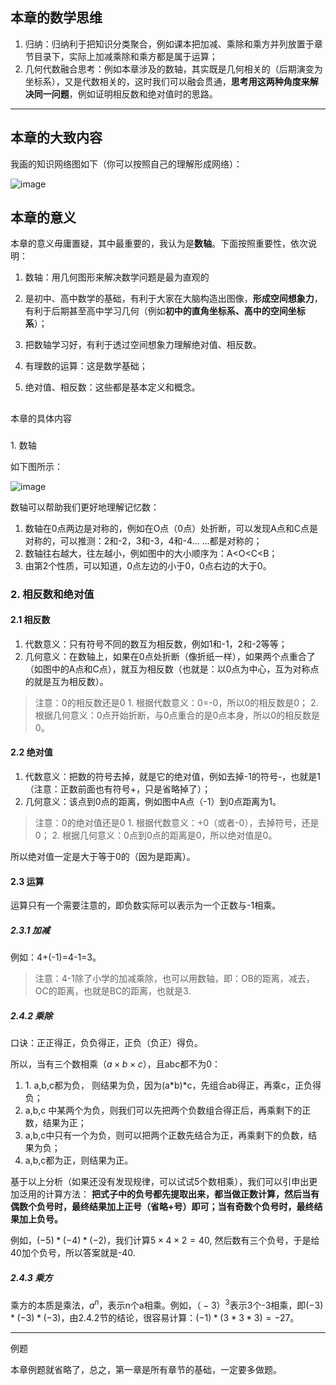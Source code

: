 ## 本章的数学思维

1. 归纳：归纳利于把知识分类聚合，例如课本把加减、乘除和乘方并列放置于章节目录下，实际上加减乘除和乘方都是属于运算；
2. 几何代数融合思考：例如本章涉及的数轴，其实既是几何相关的（后期演变为坐标系），又是代数相关的，这时我们可以融会贯通，**思考用这两种角度来解决同一问题**，例如证明相反数和绝对值时的思路。

-----

## 本章的大致内容

我画的知识网络图如下（你可以按照自己的理解形成网络）：

![image](http://upload-images.jianshu.io/upload_images/17945447-534d6ed23388354f.jpg?imageMogr2/auto-orient/strip%7CimageView2/2/w/1240)



## 本章的意义

本章的意义毋庸置疑，其中最重要的，我认为是**数轴**。下面按照重要性，依次说明：

1.  数轴：用几何图形来解决数学问题是最为直观的

2.  是初中、高中数学的基础，有利于大家在大脑构造出图像，**形成空间想象力**，有利于后期甚至高中学习几何（例如**初中的直角坐标系、高中的空间坐标系**）；

3.  把数轴学习好，有利于透过空间想象力理解绝对值、相反数。

4.  有理数的运算：这是数学基础；

5.  绝对值、相反数：这些都是基本定义和概念。

## 

本章的具体内容

### 

1\. 数轴

如下图所示：

![image](http://upload-images.jianshu.io/upload_images/17945447-5accef2ad6f1c559.jpg?imageMogr2/auto-orient/strip%7CimageView2/2/w/1240)



数轴可以帮助我们更好地理解记忆数：

1.  数轴在0点两边是对称的，例如在O点（0点）处折断，可以发现A点和C点是对称的，可以推测：2和-2，3和-3，4和-4... ...都是对称的；
2.  数轴往右越大，往左越小，例如图中的大小顺序为：A<O<C<B；
3.  由第2个性质，可以知道，0点左边的小于0，0点右边的大于0。
### 2. 相反数和绝对值

#### 2.1 相反数

1.  代数意义：只有符号不同的数互为相反数，例如1和-1，2和-2等等；
2.  几何意义：在数轴上，如果在0点处折断（像折纸一样），如果两个点重合了（如图中的A点和C点），就互为相反数（也就是：以0点为中心，互为对称点的就是互为相反数）。

> 注意：0的相反数还是0
> 1\. 根据代数意义：0=-0，所以0的相反数是0；
> 2\. 根据几何意义：0点开始折断，与0点重合的是0点本身，所以0的相反数是0。

#### 2.2 绝对值

1.  代数意义：把数的符号去掉，就是它的绝对值，例如去掉-1的符号-，也就是1（注意：正数前面也有符号+，只是省略掉了）；
2.  几何意义：该点到0点的距离，例如图中A点（-1）到0点距离为1。

> 注意：0的绝对值还是0
> 1\. 根据代数意义：+0（或者-0），去掉符号，还是0；
> 2\. 根据几何意义：0点到0点的距离是0，所以绝对值是0。

所以绝对值一定是大于等于0的（因为是距离）。

#### 2.3 运算

运算只有一个需要注意的，即负数实际可以表示为一个正数与-1相乘。

##### 2.3.1 加减

例如：4+(-1)=4-1=3。

> 注意：4-1除了小学的加减乘除，也可以用数轴，即：OB的距离，减去，OC的距离，也就是BC的距离，也就是3.

##### 2.4.2 乘除

口诀：正正得正，负负得正，正负（负正）得负。

所以，当有三个数相乘$（a\times b\times c）$，且abc都不为0：

1.  1\. a,b,c都为负， 则结果为负，因为(a*b)*c，先组合ab得正，再乘c，正负得负；
2.  a,b,c 中某两个为负，则我们可以先把两个负数组合得正后，再乘剩下的正数，结果为正；
3.  a,b,c中只有一个为负，则可以把两个正数先结合为正，再乘剩下的负数，结果为负；
4.  a,b,c都为正，则结果为正。

基于以上分析（如果还没有发现规律，可以试试5个数相乘），我们可以引申出更加泛用的计算方法：
**把式子中的负号都先提取出来，都当做正数计算，然后当有偶数个负号时，最终结果加上正号（省略+号）即可；当有奇数个负号时，最终结果加上负号。**

例如，$(-5)*(-4)*(-2)$，我们计算$5 \times 4\times 2=40$, 然后数有三个负号，于是给40加个负号，所以答案就是-40.

##### 2.4.3 乘方

乘方的本质是乘法，$a^n$，表示n个a相乘。例如，$（-3）^3$表示3个-3相乘，即$(-3)*(-3)*(-3)$，由2.4.2节的结论，很容易计算：$(-1)*(3*3*3)=-27$。

-----

例题

本章例题就省略了，总之，第一章是所有章节的基础，一定要多做题。
